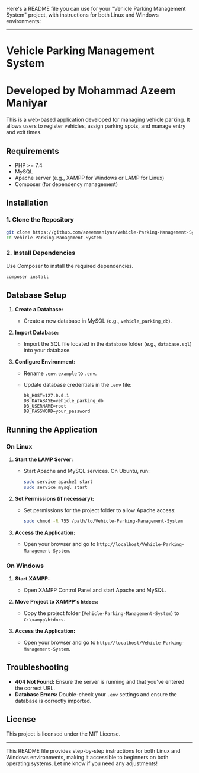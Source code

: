 Here's a README file you can use for your "Vehicle Parking Management System" project, with instructions for both Linux and Windows environments:

---

# Vehicle Parking Management System
# Developed by Mohammad Azeem Maniyar
This is a web-based application developed for managing vehicle parking. It allows users to register vehicles, assign parking spots, and manage entry and exit times.

## Requirements

- PHP >= 7.4
- MySQL
- Apache server (e.g., XAMPP for Windows or LAMP for Linux)
- Composer (for dependency management)

## Installation

### 1. Clone the Repository

```bash
git clone https://github.com/azeemmaniyar/Vehicle-Parking-Management-System.git
cd Vehicle-Parking-Management-System
```

### 2. Install Dependencies

Use Composer to install the required dependencies.

```bash
composer install
```

## Database Setup

1. **Create a Database:**
   - Create a new database in MySQL (e.g., `vehicle_parking_db`).
   
2. **Import Database:**
   - Import the SQL file located in the `database` folder (e.g., `database.sql`) into your database.

3. **Configure Environment:**
   - Rename `.env.example` to `.env`.
   - Update database credentials in the `.env` file:

     ```plaintext
     DB_HOST=127.0.0.1
     DB_DATABASE=vehicle_parking_db
     DB_USERNAME=root
     DB_PASSWORD=your_password
     ```

## Running the Application

### On Linux

1. **Start the LAMP Server:**
   - Start Apache and MySQL services. On Ubuntu, run:
     ```bash
     sudo service apache2 start
     sudo service mysql start
     ```

2. **Set Permissions (if necessary):**
   - Set permissions for the project folder to allow Apache access:
     ```bash
     sudo chmod -R 755 /path/to/Vehicle-Parking-Management-System
     ```

3. **Access the Application:**
   - Open your browser and go to `http://localhost/Vehicle-Parking-Management-System`.

### On Windows

1. **Start XAMPP:**
   - Open XAMPP Control Panel and start Apache and MySQL.

2. **Move Project to XAMPP's `htdocs`:**
   - Copy the project folder (`Vehicle-Parking-Management-System`) to `C:\xampp\htdocs`.

3. **Access the Application:**
   - Open your browser and go to `http://localhost/Vehicle-Parking-Management-System`.

## Troubleshooting

- **404 Not Found:** Ensure the server is running and that you've entered the correct URL.
- **Database Errors:** Double-check your `.env` settings and ensure the database is correctly imported.

## License

This project is licensed under the MIT License.

---

This README file provides step-by-step instructions for both Linux and Windows environments, making it accessible to beginners on both operating systems. Let me know if you need any adjustments!
